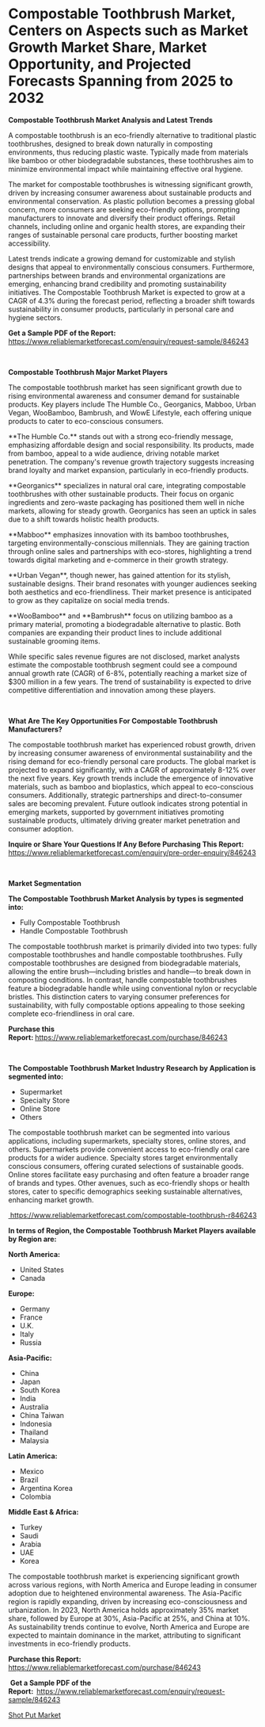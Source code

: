 <p><h1>Compostable Toothbrush Market, Centers on Aspects such as Market Growth Market Share, Market Opportunity, and Projected Forecasts Spanning from 2025 to 2032</h1></p><p><strong>Compostable Toothbrush Market Analysis and Latest Trends</strong></p>
<p><p>A compostable toothbrush is an eco-friendly alternative to traditional plastic toothbrushes, designed to break down naturally in composting environments, thus reducing plastic waste. Typically made from materials like bamboo or other biodegradable substances, these toothbrushes aim to minimize environmental impact while maintaining effective oral hygiene.</p><p>The market for compostable toothbrushes is witnessing significant growth, driven by increasing consumer awareness about sustainable products and environmental conservation. As plastic pollution becomes a pressing global concern, more consumers are seeking eco-friendly options, prompting manufacturers to innovate and diversify their product offerings. Retail channels, including online and organic health stores, are expanding their ranges of sustainable personal care products, further boosting market accessibility.</p><p>Latest trends indicate a growing demand for customizable and stylish designs that appeal to environmentally conscious consumers. Furthermore, partnerships between brands and environmental organizations are emerging, enhancing brand credibility and promoting sustainability initiatives. The Compostable Toothbrush Market is expected to grow at a CAGR of 4.3% during the forecast period, reflecting a broader shift towards sustainability in consumer products, particularly in personal care and hygiene sectors.</p></p>
<p><strong>Get a Sample PDF of the Report:&nbsp;</strong> <a href="https://www.reliablemarketforecast.com/enquiry/request-sample/846243?utm_campaign=1888&utm_medium=2&utm_source=Github&utm_content=ia&utm_term=08022025&utm_id=compostable-toothbrush">https://www.reliablemarketforecast.com/enquiry/request-sample/846243</a></p>
<p>&nbsp;</p>
<p><strong>Compostable Toothbrush Major Market Players</strong></p>
<p><p>The compostable toothbrush market has seen significant growth due to rising environmental awareness and consumer demand for sustainable products. Key players include The Humble Co., Georganics, Mabboo, Urban Vegan, WooBamboo, Bambrush, and WowE Lifestyle, each offering unique products to cater to eco-conscious consumers.</p><p>**The Humble Co.** stands out with a strong eco-friendly message, emphasizing affordable design and social responsibility. Its products, made from bamboo, appeal to a wide audience, driving notable market penetration. The company's revenue growth trajectory suggests increasing brand loyalty and market expansion, particularly in eco-friendly products.</p><p>**Georganics** specializes in natural oral care, integrating compostable toothbrushes with other sustainable products. Their focus on organic ingredients and zero-waste packaging has positioned them well in niche markets, allowing for steady growth. Georganics has seen an uptick in sales due to a shift towards holistic health products.</p><p>**Mabboo** emphasizes innovation with its bamboo toothbrushes, targeting environmentally-conscious millennials. They are gaining traction through online sales and partnerships with eco-stores, highlighting a trend towards digital marketing and e-commerce in their growth strategy.</p><p>**Urban Vegan**, though newer, has gained attention for its stylish, sustainable designs. Their brand resonates with younger audiences seeking both aesthetics and eco-friendliness. Their market presence is anticipated to grow as they capitalize on social media trends.</p><p>**WooBamboo** and **Bambrush** focus on utilizing bamboo as a primary material, promoting a biodegradable alternative to plastic. Both companies are expanding their product lines to include additional sustainable grooming items.</p><p>While specific sales revenue figures are not disclosed, market analysts estimate the compostable toothbrush segment could see a compound annual growth rate (CAGR) of 6-8%, potentially reaching a market size of $300 million in a few years. The trend of sustainability is expected to drive competitive differentiation and innovation among these players.</p></p>
<p>&nbsp;</p>
<p><strong>What Are The Key Opportunities For Compostable Toothbrush Manufacturers?</strong></p>
<p><p>The compostable toothbrush market has experienced robust growth, driven by increasing consumer awareness of environmental sustainability and the rising demand for eco-friendly personal care products. The global market is projected to expand significantly, with a CAGR of approximately 8-12% over the next five years. Key growth trends include the emergence of innovative materials, such as bamboo and bioplastics, which appeal to eco-conscious consumers. Additionally, strategic partnerships and direct-to-consumer sales are becoming prevalent. Future outlook indicates strong potential in emerging markets, supported by government initiatives promoting sustainable products, ultimately driving greater market penetration and consumer adoption.</p></p>
<p><strong>Inquire or Share Your Questions If Any Before Purchasing This Report:</strong> <a href="https://www.reliablemarketforecast.com/enquiry/pre-order-enquiry/846243?utm_campaign=1888&utm_medium=2&utm_source=Github&utm_content=ia&utm_term=08022025&utm_id=compostable-toothbrush">https://www.reliablemarketforecast.com/enquiry/pre-order-enquiry/846243</a></p>
<p>&nbsp;</p>
<p><strong>Market Segmentation</strong></p>
<p><strong>The Compostable Toothbrush Market Analysis by types is segmented into:</strong></p>
<p><ul><li>Fully Compostable Toothbrush</li><li>Handle Compostable Toothbrush</li></ul></p>
<p><p>The compostable toothbrush market is primarily divided into two types: fully compostable toothbrushes and handle compostable toothbrushes. Fully compostable toothbrushes are designed from biodegradable materials, allowing the entire brush—including bristles and handle—to break down in composting conditions. In contrast, handle compostable toothbrushes feature a biodegradable handle while using conventional nylon or recyclable bristles. This distinction caters to varying consumer preferences for sustainability, with fully compostable options appealing to those seeking complete eco-friendliness in oral care.</p></p>
<p><strong>Purchase this Report:&nbsp;</strong><a href="https://www.reliablemarketforecast.com/purchase/846243?utm_campaign=1888&utm_medium=2&utm_source=Github&utm_content=ia&utm_term=08022025&utm_id=compostable-toothbrush">https://www.reliablemarketforecast.com/purchase/846243</a></p>
<p>&nbsp;</p>
<p><strong>The Compostable Toothbrush Market Industry Research by Application is segmented into:</strong></p>
<p><ul><li>Supermarket</li><li>Specialty Store</li><li>Online Store</li><li>Others</li></ul></p>
<p><p>The compostable toothbrush market can be segmented into various applications, including supermarkets, specialty stores, online stores, and others. Supermarkets provide convenient access to eco-friendly oral care products for a wider audience. Specialty stores target environmentally conscious consumers, offering curated selections of sustainable goods. Online stores facilitate easy purchasing and often feature a broader range of brands and types. Other avenues, such as eco-friendly shops or health stores, cater to specific demographics seeking sustainable alternatives, enhancing market growth.</p></p>
<p><a href="https://www.reliablemarketforecast.com/compostable-toothbrush-r846243?utm_campaign=1888&utm_medium=2&utm_source=Github&utm_content=ia&utm_term=08022025&utm_id=compostable-toothbrush">&nbsp;https://www.reliablemarketforecast.com/compostable-toothbrush-r846243</a></p>
<p><strong>In terms of Region, the Compostable Toothbrush Market Players available by Region are:</strong></p>
<p>
    <p> <strong> North America: </strong>
        <ul>
            <li>United States</li>
            <li>Canada</li>
        </ul>
        </p> 
    <p> <strong> Europe: </strong>
        <ul>
            <li>Germany</li>
            <li>France</li>
            <li>U.K.</li>
            <li>Italy</li>
            <li>Russia</li>
        </ul>
        </p> 
    <p> <strong> Asia-Pacific: </strong>
        <ul>
            <li>China</li>
            <li>Japan</li>
            <li>South Korea</li>
            <li>India</li>
            <li>Australia</li>
            <li>China Taiwan</li>
            <li>Indonesia</li>
            <li>Thailand</li>
            <li>Malaysia</li>
        </ul>
        </p> 
    <p> <strong> Latin America: </strong>
        <ul>
            <li>Mexico</li>
            <li>Brazil</li>
            <li>Argentina Korea</li>
            <li>Colombia</li>
        </ul>
        </p> 
    <p> <strong> Middle East & Africa: </strong>
        <ul>
            <li>Turkey</li>
            <li>Saudi</li>
            <li>Arabia</li>
            <li>UAE</li>
            <li>Korea</li>
        </ul>
    </p>
    </p>
<p><p>The compostable toothbrush market is experiencing significant growth across various regions, with North America and Europe leading in consumer adoption due to heightened environmental awareness. The Asia-Pacific region is rapidly expanding, driven by increasing eco-consciousness and urbanization. In 2023, North America holds approximately 35% market share, followed by Europe at 30%, Asia-Pacific at 25%, and China at 10%. As sustainability trends continue to evolve, North America and Europe are expected to maintain dominance in the market, attributing to significant investments in eco-friendly products.</p></p>
<p><strong>Purchase this Report: </strong><a href="https://www.reliablemarketforecast.com/purchase/846243?utm_campaign=1888&utm_medium=2&utm_source=Github&utm_content=ia&utm_term=08022025&utm_id=compostable-toothbrush">https://www.reliablemarketforecast.com/purchase/846243</a></p>
<p>&nbsp;<strong>Get a Sample PDF of the Report:&nbsp;&nbsp;</strong><a href="https://www.reliablemarketforecast.com/enquiry/request-sample/846243?utm_campaign=1888&utm_medium=2&utm_source=Github&utm_content=ia&utm_term=08022025&utm_id=compostable-toothbrush">https://www.reliablemarketforecast.com/enquiry/request-sample/846243</a></p>
<p><strong></strong></p>
<p><p><a href="https://github.com/gulaimolin/Market-Research-Report-List-7/blob/main/shot-put-market.md?utm_campaign=1888&utm_medium=2&utm_source=Github&utm_content=ia&utm_term=08022025&utm_id=compostable-toothbrush">Shot Put Market</a></p></p>